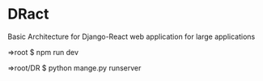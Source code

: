 # DRact

Basic Architecture for Django-React web application for large applications

=>root
$ npm run dev

=>root/DR
$ python mange.py runserver


